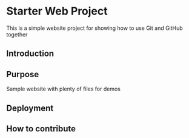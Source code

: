# Starter Web Project

This is a simple website project for showing how to use Git and GitHub together

## Introduction

## Purpose

Sample website with plenty of files for demos

## Deployment

## How to contribute